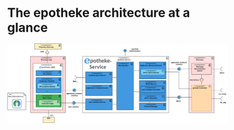 # The epotheke architecture at a glance

![epotheke Architecture](https://github.com/epotheke/architecture/blob/main/epotheke-UML-v1.0.0.svg)

